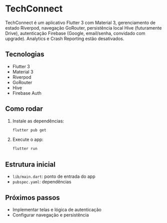 
# TechConnect

TechConnect é um aplicativo Flutter 3 com Material 3, gerenciamento de estado Riverpod, navegação GoRouter, persistência local Hive (futuramente Drive), autenticação Firebase (Google, email/senha, convidado com upgrade). Analytics e Crash Reporting estão desativados.

## Tecnologias
- Flutter 3
- Material 3
- Riverpod
- GoRouter
- Hive
- Firebase Auth

## Como rodar
1. Instale as dependências:
	```powershell
	flutter pub get
	```
2. Execute o app:
	```powershell
	flutter run
	```

## Estrutura inicial
- `lib/main.dart`: ponto de entrada do app
- `pubspec.yaml`: dependências

## Próximos passos
- Implementar telas e lógica de autenticação
- Configurar navegação e persistência
